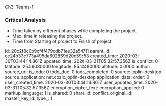 Ch3. Teams-1

### Critical Analysis
+ Time taken by different phases while completing the project.
+ Max. time in releasing the project.
+ Time from Starting of project to Finish of project.


id: 20c2f8c0b9cf4f479cdb71ee32a54711
parent_id: ce24b33c773a495da602869d20c59c53
created_time: 2020-03-30T03:44:14.861Z
updated_time: 2020-03-31T05:32:57.356Z
is_conflict: 0
latitude: 25.59080000
longitude: 85.13480000
altitude: 0.0000
author: 
source_url: 
is_todo: 0
todo_due: 0
todo_completed: 0
source: joplin-desktop
source_application: net.cozic.joplin-desktop
application_data: 
order: 0
user_created_time: 2020-03-30T03:44:14.861Z
user_updated_time: 2020-03-31T05:32:57.356Z
encryption_cipher_text: 
encryption_applied: 0
markup_language: 1
is_shared: 0
share_id: 
conflict_original_id: 
master_key_id: 
type_: 1